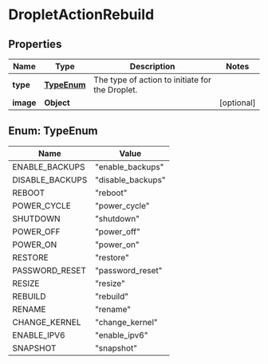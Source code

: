 

# DropletActionRebuild


## Properties

| Name | Type | Description | Notes |
|------------ | ------------- | ------------- | -------------|
|**type** | [**TypeEnum**](#TypeEnum) | The type of action to initiate for the Droplet. |  |
|**image** | **Object** |  |  [optional] |



## Enum: TypeEnum

| Name | Value |
|---- | -----|
| ENABLE_BACKUPS | &quot;enable_backups&quot; |
| DISABLE_BACKUPS | &quot;disable_backups&quot; |
| REBOOT | &quot;reboot&quot; |
| POWER_CYCLE | &quot;power_cycle&quot; |
| SHUTDOWN | &quot;shutdown&quot; |
| POWER_OFF | &quot;power_off&quot; |
| POWER_ON | &quot;power_on&quot; |
| RESTORE | &quot;restore&quot; |
| PASSWORD_RESET | &quot;password_reset&quot; |
| RESIZE | &quot;resize&quot; |
| REBUILD | &quot;rebuild&quot; |
| RENAME | &quot;rename&quot; |
| CHANGE_KERNEL | &quot;change_kernel&quot; |
| ENABLE_IPV6 | &quot;enable_ipv6&quot; |
| SNAPSHOT | &quot;snapshot&quot; |



